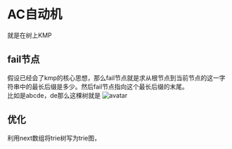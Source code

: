 # AC自动机
就是在树上KMP
## fail节点
假设已经会了kmp的核心思想，那么fail节点就是求从根节点到当前节点的这一字符串中的最长后缀是多少。然后fail节点指向这个最长后缀的末尾。<br>
比如是abcde，de那么这棵树就是 
![avatar](C:/Users/19606/Pictures/C2019y4/2.jpg)
## 优化
利用next数组将trie树写为trie图，